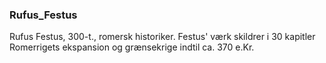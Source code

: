 ### Rufus_Festus


Rufus Festus, 300-t., romersk historiker. Festus' værk skildrer i 30 kapitler Romerrigets ekspansion og grænsekrige indtil ca. 370 e.Kr.